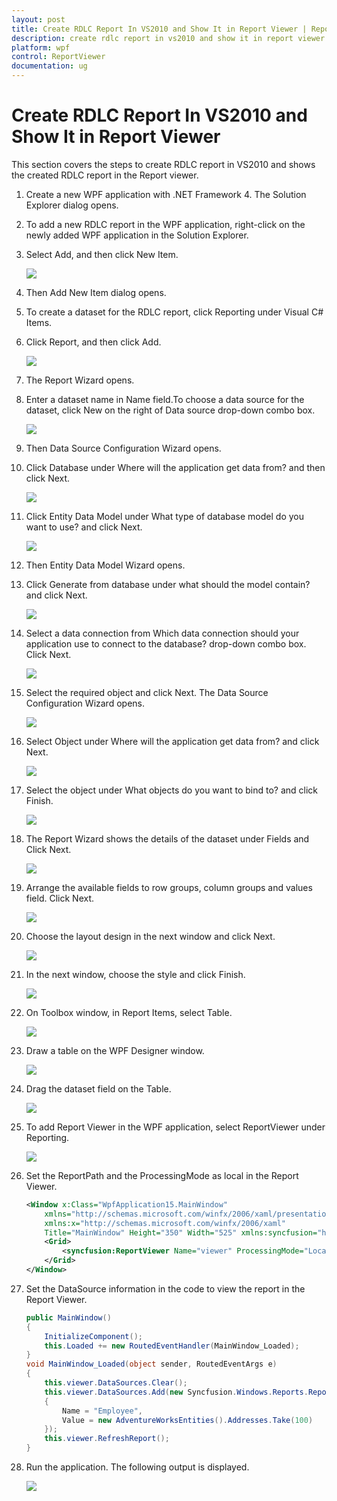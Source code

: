 ```yaml
---
layout: post
title: Create RDLC Report In VS2010 and Show It in Report Viewer | ReportViewer | WPF | Syncfusion
description: create rdlc report in vs2010 and show it in report viewer
platform: wpf
control: ReportViewer
documentation: ug
---
```


# Create RDLC Report In VS2010 and Show It in Report Viewer

This section covers the steps to create RDLC report in VS2010 and shows the created RDLC report in the Report viewer.

1. Create a new WPF application with .NET Framework 4. The Solution Explorer dialog opens.
   
2. To add a new RDLC report in the WPF application, right-click on the newly added WPF application in the Solution Explorer.

3. Select Add, and then click New Item. 

   ![](Create-RDLC-Report-In-VS2010-and-Show-It-in-Report-Viewer_images/Create-RDLC-Report-In-VS2010-and-Show-It-in-Report-Viewer_img1.png)

4. Then Add New Item dialog opens.

5. To create a dataset for the RDLC report, click Reporting under Visual C# Items.

6. Click Report, and then click Add. 

   ![](Create-RDLC-Report-In-VS2010-and-Show-It-in-Report-Viewer_images/Create-RDLC-Report-In-VS2010-and-Show-It-in-Report-Viewer_img2.png)

7. The Report Wizard opens.

8. Enter a dataset name in Name field.To choose a data source for the dataset, click New on the right of Data source drop-down combo box. 

   ![](Create-RDLC-Report-In-VS2010-and-Show-It-in-Report-Viewer_images/Create-RDLC-Report-In-VS2010-and-Show-It-in-Report-Viewer_img3.png)

9. Then Data Source Configuration Wizard opens.

10. Click Database under Where will the application get data from? and then click Next.

    ![](Create-RDLC-Report-In-VS2010-and-Show-It-in-Report-Viewer_images/Create-RDLC-Report-In-VS2010-and-Show-It-in-Report-Viewer_img4.png)

11. Click Entity Data Model under What type of database model do you want to use? and click Next.

    ![](Create-RDLC-Report-In-VS2010-and-Show-It-in-Report-Viewer_images/Create-RDLC-Report-In-VS2010-and-Show-It-in-Report-Viewer_img5.png)

12. Then Entity Data Model Wizard opens.

13. Click Generate from database under what should the model contain? and click Next.

    ![](Create-RDLC-Report-In-VS2010-and-Show-It-in-Report-Viewer_images/Create-RDLC-Report-In-VS2010-and-Show-It-in-Report-Viewer_img6.png)

14. Select a data connection from Which data connection should your application use to connect to the database? drop-down combo box. Click Next.

    ![](Create-RDLC-Report-In-VS2010-and-Show-It-in-Report-Viewer_images/Create-RDLC-Report-In-VS2010-and-Show-It-in-Report-Viewer_img7.png)

15. Select the required object and click Next. The Data Source Configuration Wizard opens.

    ![](Create-RDLC-Report-In-VS2010-and-Show-It-in-Report-Viewer_images/Create-RDLC-Report-In-VS2010-and-Show-It-in-Report-Viewer_img8.png)

16. Select Object under Where will the application get data from? and click Next.

    ![](Create-RDLC-Report-In-VS2010-and-Show-It-in-Report-Viewer_images/Create-RDLC-Report-In-VS2010-and-Show-It-in-Report-Viewer_img9.png)

17. Select the object under What objects do you want to bind to? and click Finish. 

    ![](Create-RDLC-Report-In-VS2010-and-Show-It-in-Report-Viewer_images/Create-RDLC-Report-In-VS2010-and-Show-It-in-Report-Viewer_img10.png)

18. The Report Wizard shows the details of the dataset under Fields and Click Next.

    ![](Create-RDLC-Report-In-VS2010-and-Show-It-in-Report-Viewer_images/Create-RDLC-Report-In-VS2010-and-Show-It-in-Report-Viewer_img11.png)

19. Arrange the available fields to row groups, column groups and values field. Click Next.

    ![](Create-RDLC-Report-In-VS2010-and-Show-It-in-Report-Viewer_images/Create-RDLC-Report-In-VS2010-and-Show-It-in-Report-Viewer_img12.png)

20. Choose the layout design in the next window and click Next.

    ![](Create-RDLC-Report-In-VS2010-and-Show-It-in-Report-Viewer_images/Create-RDLC-Report-In-VS2010-and-Show-It-in-Report-Viewer_img13.png)	

21. In the next window, choose the style and click Finish.

    ![](Create-RDLC-Report-In-VS2010-and-Show-It-in-Report-Viewer_images/Create-RDLC-Report-In-VS2010-and-Show-It-in-Report-Viewer_img14.png)
	
22. On Toolbox window, in Report Items, select Table.

    ![](Create-RDLC-Report-In-VS2010-and-Show-It-in-Report-Viewer_images/Create-RDLC-Report-In-VS2010-and-Show-It-in-Report-Viewer_img15.png)

23. Draw a table on the WPF Designer window.

    ![](Create-RDLC-Report-In-VS2010-and-Show-It-in-Report-Viewer_images/Create-RDLC-Report-In-VS2010-and-Show-It-in-Report-Viewer_img16.png)

24. Drag the dataset field on the Table.

    ![](Create-RDLC-Report-In-VS2010-and-Show-It-in-Report-Viewer_images/Create-RDLC-Report-In-VS2010-and-Show-It-in-Report-Viewer_img17.png)

25. To add Report Viewer in the WPF application, select ReportViewer under Reporting.

    ![](Create-RDLC-Report-In-VS2010-and-Show-It-in-Report-Viewer_images/Create-RDLC-Report-In-VS2010-and-Show-It-in-Report-Viewer_img18.png)

26. Set the ReportPath and the ProcessingMode as local in the Report Viewer.

    ~~~xml
    <Window x:Class="WpfApplication15.MainWindow"
        xmlns="http://schemas.microsoft.com/winfx/2006/xaml/presentation"
        xmlns:x="http://schemas.microsoft.com/winfx/2006/xaml"
        Title="MainWindow" Height="350" Width="525" xmlns:syncfusion="http://schemas.syncfusion.com/wpf">
        <Grid>
            <syncfusion:ReportViewer Name="viewer" ProcessingMode="Local" ReportPath="..\..\ProductCatalog.rdlc" />
        </Grid>
    </Window>
    ~~~

27. Set the DataSource information in the code to view the report in the Report Viewer.

    ~~~csharp
    public MainWindow()
    {
        InitializeComponent();
        this.Loaded += new RoutedEventHandler(MainWindow_Loaded);
    }
    void MainWindow_Loaded(object sender, RoutedEventArgs e)
    {
        this.viewer.DataSources.Clear();
        this.viewer.DataSources.Add(new Syncfusion.Windows.Reports.ReportDataSource()
        {
            Name = "Employee",
            Value = new AdventureWorksEntities().Addresses.Take(100)
        });
        this.viewer.RefreshReport();
    }
    ~~~

28. Run the application. The following output is displayed.

    ![](Create-RDLC-Report-In-VS2010-and-Show-It-in-Report-Viewer_images/Create-RDLC-Report-In-VS2010-and-Show-It-in-Report-Viewer_img19.png)